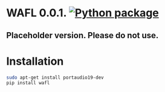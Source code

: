 # WAFL 0.0.1. [![Python package](https://github.com/fractalego/wafl/actions/workflows/python-package.yml/badge.svg)](https://github.com/fractalego/wafl/actions/workflows/python-package.yml)

## Placeholder version. Please do not use.


# Installation
```bash
sudo apt-get install portaudio19-dev
pip install wafl
```

